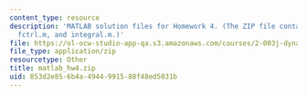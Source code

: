 ```yaml
---
content_type: resource
description: 'MATLAB solution files for Homework 4. (The ZIP file contains: bop.m,
  fctrl.m, and integral.m.)'
file: https://ol-ocw-studio-app-qa.s3.amazonaws.com/courses/2-003j-dynamics-and-control-i-fall-2007/853d2e856b4a4944991588f48ed5031b_matlab_hw4.zip
file_type: application/zip
resourcetype: Other
title: matlab_hw4.zip
uid: 853d2e85-6b4a-4944-9915-88f48ed5031b
---
```

